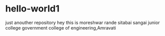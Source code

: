 # hello-world1
just anouther repository
hey this is moreshwar rande
sitabai sangai junior college 
government college of engineering,Amravati
